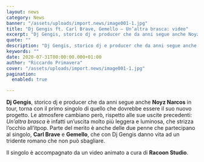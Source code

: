```yaml
---
layout: news
category: News
banner: "/assets/uploads/import.news/image001-1.jpg"
title: "Dj Gengis ft. Carl Brave, Gemello – Un’altra brasca: video"
excerpt: "Dj Gengis, storico dj e producer che da anni segue anche Noyz Narcos in tour, torna con il primo singolo di quello che dovrebbe essere il suo nuovo progetto. Le atmosfere cambiano però, rispetto alle sue uscite precedenti: Un’altra brasca è infatti un’uscita molto più leggera e luminosa, che strizza l’occhio all’itpop. Parte del merito [&hellip"
quote: ""
description: "Dj Gengis, storico dj e producer che da anni segue anche Noyz Narcos in tour, torna con il primo singolo di quello che dovrebbe essere il suo nuovo progetto. Le atmosfere cambiano però, rispetto alle sue uscite precedenti: Un’altra brasca è infatti un’uscita molto più leggera e luminosa, che strizza l’occhio all’itpop. Parte del merito [&hellip"
keywords: ""
date: 2020-07-31T00:00:00.000+01:00
author: "Riccardo Primavera"
cover: "/assets/uploads/import.news/image001-1.jpg"
pagination:
  enabled: true

---
```


**Dj Gengis**, storico dj e producer che da anni segue anche **Noyz Narcos** in tour, torna con il primo singolo di quello che dovrebbe essere il suo nuovo progetto. Le atmosfere cambiano però, rispetto alle sue uscite precedenti: _Un’altra brasca_ è infatti un’uscita molto più leggera e luminosa, che strizza l’occhio all’itpop. Parte del merito è anche delle due penne che partecipano al singolo, **Carl Brave** e **Gemello**, che con Dj Gengis danno vita ad un tridente romano che non può sbagliare.

Il singolo è accompagnato da un video animato a cura di **Racoon Studio**.